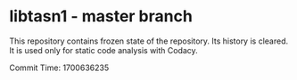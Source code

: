 # libtasn1 - master branch

This repository contains frozen state of the repository.
Its history is cleared. It is used only for static code
analysis with Codacy.

Commit Time: 1700636235